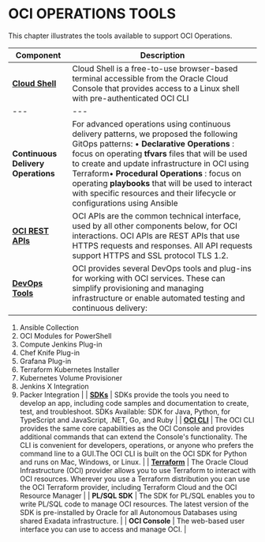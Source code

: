 # OCI OPERATIONS TOOLS

This chapter illustrates the tools available to support OCI Operations.

| **Component** | **Description** |
| --- | --- |
| [**Cloud Shell**](https://docs.oracle.com/es-ww/iaas/Content/API/Concepts/cloudshellintro.htm) | Cloud Shell is a free-to-use browser-based terminal accessible from the Oracle Cloud Console that provides access to a Linux shell with pre-authenticated OCI CLI  |
| --- | --- |
| **Continuous Delivery Operations** | For advanced operations using continuous delivery patterns, we proposed the following GitOps patterns: •  **Declarative Operations** : focus on operating  **tfvars**  files that will be used to create and update infrastructure in OCI using Terraform•  **Procedural Operations** : focus on operating  **playbooks**  that will be used to interact with specific resources and their lifecycle or configurations using Ansible |
| [**OCI REST APIs**](https://docs.oracle.com/en-us/iaas/Content/API/Concepts/usingapi.htm) | OCI APIs are the common technical interface, used by all other components below, for OCI interactions. OCI APIs are REST APIs that use HTTPS requests and responses. All API requests support HTTPS and SSL protocol TLS 1.2. |
| [**DevOps Tools**](https://docs.oracle.com/en-us/iaas/Content/API/Concepts/devopstools_topic-DevOps_Tools_and_Plugins.htm) | OCI provides several DevOps tools and plug-ins for working with OCI services. These can simplify provisioning and managing infrastructure or enable automated testing and continuous delivery:
1. Ansible Collection
2. OCI Modules for PowerShell
3. Compute Jenkins Plug-in
4. Chef Knife Plug-in
5. Grafana Plug-in
6. Terraform Kubernetes Installer
7. Kubernetes Volume Provisioner
8. Jenkins X Integration
9. Packer Integration
 |
| [**SDKs**](https://docs.oracle.com/en-us/iaas/Content/API/Concepts/sdks.htm) | SDKs provide the tools you need to develop an app, including code samples and documentation to create, test, and troubleshoot. SDKs Available: SDK for Java, Python, for TypeScript and JavaScript, .NET, Go, and Ruby |
|
[**OCI CLI**](https://docs.oracle.com/en-us/iaas/Content/API/Concepts/cliconcepts.htm#Command_Line_Interface_CLI) | The OCI CLI provides the same core capabilities as the OCI Console and provides additional commands that can extend the Console's functionality. The CLI is convenient for developers, operations, or anyone who prefers the command line to a GUI.The OCI CLI is built on the OCI SDK for Python and runs on Mac, Windows, or Linux. |
| [**Terraform**](https://docs.oracle.com/en-us/iaas/Content/API/SDKDocs/terraformgettingstarted.htm) | The Oracle Cloud Infrastructure (OCI) provider allows you to use Terraform to interact with OCI resources. Wherever you use a Terraform distribution you can use the OCI Terraform provider, including Terraform Cloud and the OCI Resource Manager |
| **PL/SQL SDK** | The SDK for PL/SQL enables you to write PL/SQL code to manage OCI resources. The latest version of the SDK is pre-installed by Oracle for all Autonomous Databases using shared Exadata infrastructure. |
| **OCI Console** | The web-based user interface you can use to access and manage OCI.  |